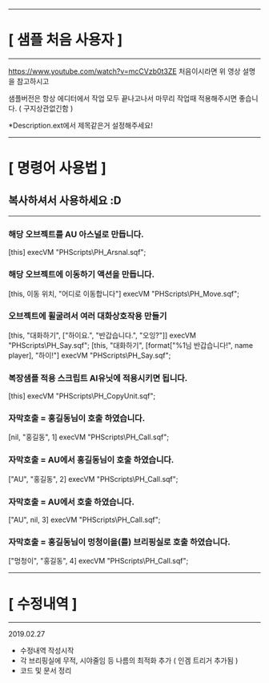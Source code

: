 ---------------------------------------------------------------
# [ 샘플 처음 사용자 ]
---------------------------------------------------------------

https://www.youtube.com/watch?v=mcCVzb0t3ZE
처음이시라면 위 영상 설명을 참고하시고

샘플버전은 항상 에디터에서 작업 모두 끝나고나서
마무리 작업때 적용해주시면 좋습니다. ( 구지상관없긴함 )

*Description.ext에서 제목같은거 설정해주세요!

---------------------------------------------------------------
# [ 명령어 사용법 ]
## 복사하셔서 사용하세요 :D
---------------------------------------------------------------

### 해당 오브젝트를 AU 아스널로 만듭니다.
[this] execVM "PHScripts\PH_Arsnal.sqf";

### 해당 오브젝트에 이동하기 액션을 만듭니다.
[this, 이동 위치, "어디로 이동합니다"] execVM "PHScripts\PH_Move.sqf";

### 오브젝트에 휠굴려서 여러 대화상호작용 만들기
[this, "대화하기", ["하이요.", "반갑습니다.", "오잉?"]] execVM "PHScripts\PH_Say.sqf";
[this, "대화하기", [format["%1님 반갑습니다!", name player], "하이!"] execVM "PHScripts\PH_Say.sqf";

### 복장샘플 적용 스크립트 AI유닛에 적용시키면 됩니다.
[this] execVM "PHScripts\PH_CopyUnit.sqf";

### 자막호출 = 홍길동님이 호출 하였습니다.
[nil, "홍길동", 1] execVM "PHScripts\PH_Call.sqf";

### 자막호출 = AU에서 홍길동님이 호출 하였습니다.
["AU", "홍길동", 2] execVM "PHScripts\PH_Call.sqf";

### 자막호출 = AU에서 호출 하였습니다.
["AU", nil, 3] execVM "PHScripts\PH_Call.sqf";

### 자막호출 = 홍길동님이 멍청이을(를) 브리핑실로 호출 하였습니다.
["멍청이", "홍길동", 4] execVM "PHScripts\PH_Call.sqf";


---------------------------------------------------------------
# [ 수정내역 ]
---------------------------------------------------------------
2019.02.27
- 수정내역 작성시작
- 각 브리핑실에 무적, 시야줄임 등 나름의 최적화 추가 ( 인겜 트리거 추가됨 )
- 코드 및 문서 정리
